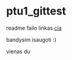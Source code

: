 # ptu1_gittest

readme failo linkas [cia](https://github.com/adam-p/markdown-here/wiki/Markdown-Cheatsheet)

bandysim isaugoti  :)

vienas
du